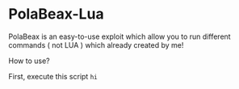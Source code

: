 # PolaBeax-Lua
PolaBeax is an easy-to-use exploit which allow you to run different commands ( not LUA ) which already created by me!

How to use?

First, execute this script ```hi```
